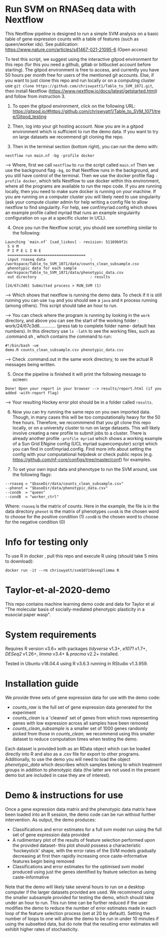 # Run SVM on RNASeq data with Nextflow

This Nextflow pipeline is designed to run a simple SVM analysis on a basic table of gene expression counts with a table of features (such as queen/worker ids). See publication: https://www.nature.com/articles/s41467-021-21095-6 (Open access)

To test this script, we suggest using the interactive gitpod environment for this repo (for this you need a github, gitlab or bitbucket account before starting). The gitpod environment is free to access, and currently you have 50 hours per month free for users of the mentioned git accounts. Else, if you want to just clone this repo and run locally or on a computing cluster use `git clone https://github.com/chriswyatt1/Table_to_SVM_1071.git`, then install Nextflow (https://www.nextflow.io/docs/latest/getstarted.html) and follow from instruction 3.

1. To open the gitpod environment, click on the following URL: https://gitpod.io/#https://github.com/chriswyatt1/Table_to_SVM_1071/tree/Gitpod_testing

2. Then, log into your git hosting account. Now you are in a gitpod environment which is sufficient to run the demo data. If you want to try on large datasets we recommend git cloning the repo.

3. Then in the terminal section (bottom right), you can run the demo with:
```
nextflow run main.nf -bg -profile docker
```
-->
Where, first we call `nextflow` to `run` the script called `main.nf`
Then we use the background flag `-bg`, so that Nextflow runs in the background, and you still have control of the terminal. Then we use the docker profile flag `-profile docker`, which tells Nextflow to use docker within this environment, where all the programs are available to run the repo code. If you are running locally, then you need to make sure docker is running on your machine. If you are running on a computer cluster you will likely need to use singularity (ask your compute cluster admin for help writing a config file to allow nextflow to find singularity. For help, see conf/myriad.config which shows an example profile called myriad that runs an example singulairity configuration on `sge` at a specific cluster in UCL). 

4. Once you run the Nextflow script, you should see something similar to the following:
```
Launching `main.nf` [sad_liskov] - revision: 51169b9f2c
 S V M 
 P I P E L I N E
 ===================================
 input rnaseq data                    : /workspace/Table_to_SVM_1071/data/counts_clean_subsample.csv
 phenotypic data for each sample      : /workspace/Table_to_SVM_1071/data/phenotypic_data.csv
 out directory                        : results
 
[24/67c3d6] Submitted process > RUN_SVM (1)
```

--> Which shows that nextflow is running the demo data. To check if it is still running you can use `top` and you should see a `java` and `R` process running (among others). This script should take an hour to run. 

--> You can check where the program is running by looking in the `work` directory, and above you can see the start of the working folder : work/24/67c3d6.............  (press tab to complete folder name- default hex numbers). In this directory use `ls -lath` to see the working files, such as .command.sh , which contains the command to run:

```
#!/bin/bash -ue
demo.R counts_clean_subsample.csv phenotypic_data.csv
```

--> Check .command.out  in the same work directory, to see the actual R messages being written.

5. Once the pipeline is finished it will print the following message to screen:

```
Done! Open your report in your browser --> results/report.html (if you added -with-report flag)
```

--> Your resulting Hockey error plot should be in a folder called `results`.

6. Now you can try running the same repo on you own imported data. Though, in many cases this will be too computationally heavy for the 50 free hours. Therefore, we recommmend that you git clone this repo locally, or on a university cluster to run on large datasets. This will likely involve creating a new profile to submit jobs to a cluster. There is already another profile `-profile myriad` which shows a working example of a Sun Grid ENgine config (UCL myriad supercomputer) script which you can find in conf/myriad.config. Find more info about setting the config with your computational helpdesk or check public repos (e.g. https://github.com/nf-core/configs/tree/master/conf) for examples.

7. To set your own input data and phenotype to run the SVM around, use the following flags:
```
--rnaseq = "$baseDir/data/counts_clean_subsample.csv"
--phenot = "$baseDir/data/phenotypic_data.csv"
--condA  = "queen"
--condB  = "worker_ctrl"
```
Where:
`rnaseq` is the matrix of counts. Here in the example, the file is in the data directory
`phenot` is the matrix of phenotypes
`condA` is the chosen word to choose for the positive condition (1)
`condB` is the chosen word to choose for the negative condition (0)

# Info for testing only
To use R in docker , pull this repo and execute R using (should take 5 mins to download):

```
docker run -it --rm chriswyatt/svm1071deseq2limma R
```

# Taylor-et-al-2020-demo

This repo contains machine learning demo code and data for Taylor et al "The molecular basis of socially-mediated phenotypic plasticity in a eusocial paper wasp".

# System requirements

Requires R version v3.6+ with packages *tidyverse* v1.3+, *e1071* v1.7+, *DESeq2* v1.26+, *limma* v3.4+ & *pracma* v2.2+ installed.

Tested in Ubuntu v18.04.4 using R v3.6.3 running in RStudio v1.3.959.

# Installation guide

We provide three sets of gene expression data for use with the demo code:

  * *counts_raw* is the full set of gene expression data generated for the experiment
  * *counts_clean* is a 'cleaned' set of genes from which rows representing genes with low expression across all samples have been removed
  * *counts_clean_subsample* is a smaller set of 1000 genes randomly picked from those in *counts_clean*; we recommend using this smaller dataset to reduce computation times when testing the demo.
  
Each dataset is provided both as an RData object which can be loaded directly into R and also as a .csv file for export to other programs. Additionally, to use the demo you will need to load the object *phenotypic_data* which describes which samples belong to which treatment groups in addition to phenotypic data (the latter are not used in the present demo but are included in case they are of interest). 

# Demo & instructions for use

Once a gene expression data matrix and the phenotypic data matrix have been loaded into an R session, the demo code can be run without further intervention. As output, the demo produces:

 * Classifications and error estimates for a full svm model run using the full set of gene expression data provided
 * A rudimentary plot of the results of feature selection performed upon the provided dataset- this plot should possess a characteristic 'hockeystick' shape, with the error rates of the SVM models gradually decreasing at first then rapidly increasing once caste-informative features begin being removed
 * Classifications and error estimates for the optimised svm model produced using just the genes identified by feature selection as being caste-informative
 
 Note that the demo will likely take several hours to run on a desktop computer if the larger datasets provided are used. We recommend using the smaller subsample provided for testing the demo, which should take under an hour to run. This run time can be further reduced if the user modifies the demo to reduce the number of error estimates made in each loop of the feature selection process (set at 20 by default). Setting the number of loops to one will allow the demo to be run in under 10 minutes if using the subsetted data, but do note that the resulting error estimates will exhibit higher rates of stochasticity.  

